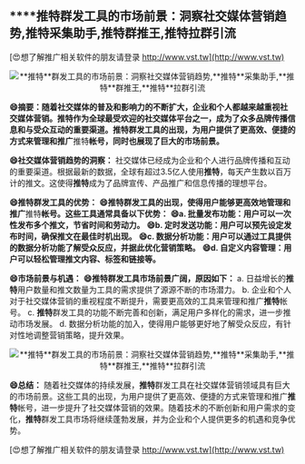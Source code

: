 ## ****推特**群发工具的市场前景：洞察社交媒体营销趋势,**推特**采集助手,**推特**群推王,**推特**拉群引流**

[😍想了解推广相关软件的朋友请登录 http://www.vst.tw](http://www.vst.tw)

 <center><img src="https://vst.tw/MP4/tuiguang/png/3.png" alt="**推特**群发工具的市场前景：洞察社交媒体营销趋势,**推特**采集助手,**推特**群推王,**推特**拉群引流"></center>

**😄摘要：随着社交媒体的普及和影响力的不断扩大，企业和个人都越来越重视社交媒体营销。**推特**作为全球最受欢迎的社交媒体平台之一，成为了众多品牌传播信息和与受众互动的重要渠道。**推特**群发工具的出现，为用户提供了更高效、便捷的方式来管理和推广**推特**帐号，同时也展现了巨大的市场前景。**

**😄社交媒体营销趋势的洞察：**
社交媒体已经成为企业和个人进行品牌传播和互动的重要渠道。根据最新的数据，全球有超过3.5亿人使用**推特**，每天产生数以百万计的推文。这使得**推特**成为了品牌宣传、产品推广和信息传播的理想平台。

**😄**推特**群发工具的优势：**
**😄**推特**群发工具的出现，使得用户能够更高效地管理和推广**推特**帐号。这些工具通常具备以下优势：**
**😄a. 批量发布功能：用户可以一次性发布多个推文，节省时间和劳动力。**
**😄b. 定时发送功能：用户可以预先设定发布时间，确保推文在最佳时机出现。**
**😄c. 数据分析功能：用户可以通过工具提供的数据分析功能了解受众反应，并据此优化营销策略。**
**😄d. 自定义内容管理：用户可以轻松管理推文内容、标签和链接等。**

**😄市场前景与机遇：**
**😄**推特**群发工具市场前景广阔，原因如下：**
a. 日益增长的**推特**用户数量和推文数量为工具的需求提供了源源不断的市场潜力。
b. 企业和个人对于社交媒体营销的重视程度不断提升，需要更高效的工具来管理和推广**推特**帐号。
c. **推特**群发工具的功能不断完善和创新，满足用户多样化的需求，进一步推动市场发展。
d. 数据分析功能的加入，使得用户能够更好地了解受众反应，有针对性地调整营销策略，提升效果。

 <center><img src="https://vst.tw/MP4/tuiguang/png/2.png" alt="**推特**群发工具的市场前景：洞察社交媒体营销趋势,**推特**采集助手,**推特**群推王,**推特**拉群引流"></center>

**😄总结：**
随着社交媒体的持续发展，**推特**群发工具在社交媒体营销领域具有巨大的市场前景。这些工具的出现，为用户提供了更高效、便捷的方式来管理和推广**推特**帐号，进一步提升了社交媒体营销的效果。随着技术的不断创新和用户需求的变化，**推特**群发工具市场将继续蓬勃发展，并为企业和个人提供更多的机遇和竞争优势。

[😍想了解推广相关软件的朋友请登录 http://www.vst.tw](http://www.vst.tw)



